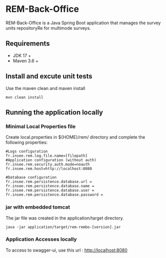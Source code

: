 # REM-Back-Office

REM-Back-Office is a Java Spring Boot application that manages the survey units repositoryRe for multimode surveys.

## Requirements
* JDK 17 +
* Maven 3.6 +

## Install and excute unit tests
Use the maven clean and maven install 
```shell
mvn clean install
```  

## Running the application locally

### Minimal Local Properties file
Create local.properties in ${HOME}/rem/ directory and complete the following properties:  
```shell  
#Logs configuration
fr.insee.rem.log.file.name=[filepath]
#Application configuration (without auth)
fr.insee.rem.security.auth.mode=noauth
fr.insee.rem.host=http://localhost:8080

#Database configuration
fr.insee.rem.persistence.database.url = 
fr.insee.rem.persistence.database.name = 
fr.insee.rem.persistence.database.user = 
fr.insee.rem.persistence.database.password = 
```
### jar with embedded tomcat

The jar file was created in the application/target directory.
```shell
java -jar application/target/rem-rembo-[version].jar
```  

### Application Accesses locally
To access to swagger-ui, use this url : [http://localhost:8080](http://localhost:8080)  
